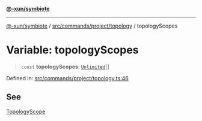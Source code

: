 [**@-xun/symbiote**](../../../../../README.md)

***

[@-xun/symbiote](../../../../../README.md) / [src/commands/project/topology](../README.md) / topologyScopes

# Variable: topologyScopes

> `const` **topologyScopes**: [`Unlimited`](../../../../configure/enumerations/UnlimitedGlobalScope.md#unlimited)[]

Defined in: [src/commands/project/topology.ts:46](https://github.com/Xunnamius/symbiote/blob/9de5a7b290875af95f8ef5a319559df825226df8/src/commands/project/topology.ts#L46)

## See

[TopologyScope](../../../../configure/enumerations/UnlimitedGlobalScope.md)
